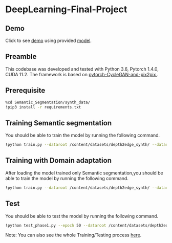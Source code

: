 # DeepLearning-Final-Project

## Demo
Click to see [demo](https://github.com/aitiaowu/DeepLearning-Final-Project/blob/main/test_Demo.ipynb) using provided [model](https://github.com/aitiaowu/DeepLearning-Final-Project/tree/main/ckpt).
## Preamble
This codebase was developed and tested with Python 3.6, Pytorch 1.4.0, CUDA 11.2. The framework is based on [pytorch-CycleGAN-and-pix2pix
](https://github.com/junyanz/pytorch-CycleGAN-and-pix2pix).

## Prerequisite
```bash
%cd Semantic_Segmentation/synth_data/
!pip3 install -r requirements.txt
```

## Training Semantic segmentation
You should be able to train the model by running the following command.
```bash
!python train.py --dataroot /content/datasets/depth2edge_synth/ --dataroot_target /content/datasets/depth2edge_synth/ --name depth2edge_synth --model our --netG encoder_decoder_256 --netD LeNet --direction AtoB --lambda_entropy 100 --dataset_mode onehotAligned --norm batch --pool_size 0 --input_nc 1 --output_nc 3 --batch_size 8 --checkpoints_dir /content/ --save_epoch_freq 1 --gpu_ids 0 --n_epochs 100 --n_epochs_decay 100 
```

## Training with Domain adaptation
After loading the model trained only Semantic segmentation,you should be able to train the model by running the following command.
```bash
!python train.py --dataroot /content/datasets/depth2edge_synth/ --dataroot_target /content/datasets/depth2final_real_all_depth/ --name DA --model our --netG encoder_decoder_256 --netD LeNet --direction AtoB --lambda_entropy 20 --lambda_DA 100 --dataset_mode onehotAligned --norm batch --pool_size 0 --input_nc 1 --output_nc 3 --batch_size 8 --checkpoints_dir /content/ --save_epoch_freq 1 --gpu_ids 0 --n_epochs 30 --n_epochs_decay 30 --continue_train --epoch 176 #--load_size 512 --crop_size 512 --preprocess none
```

## Test
You should be able to test the model by running the following command.
```bash
!python test_phase1.py --epoch 50 --dataroot /content/datasets/depth2edge_real/ --name DA --model our --netG encoder_decoder_256 --netD LeNet --direction AtoB --dataset_mode onehotAligned --norm batch --checkpoints_dir /content/ --results_dir /content/result/ --input_nc 1 --output_nc 3 
```

Note: You can also see the whole Training/Testing process [here](https://github.com/aitiaowu/DeepLearning-Final-Project/blob/main/02456_Final_Project.ipynb).


